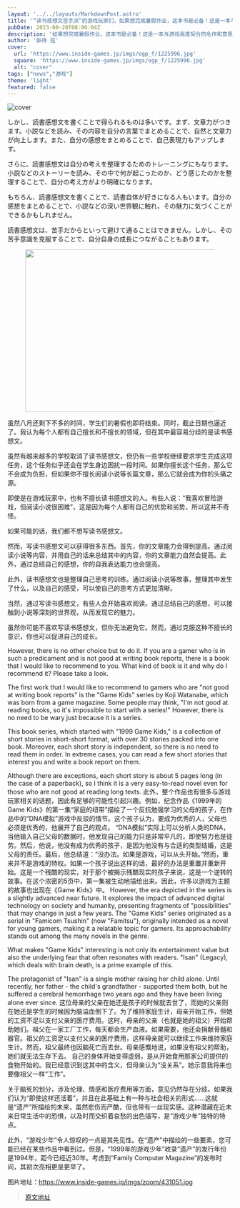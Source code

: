 ```yaml
---
layout: '../../layouts/MarkdownPost.astro'
title: '“读书感想文苦手派”的游戏玩家们，如果想完成暑假作业，这本书是必备！这是一本与游戏高度契合的名作和意愿之作'
pubDate: 2023-08-20T08:00:04Z
description: '如果想完成暑假作业，这本书是必备！这是一本与游戏高度契合的名作和意愿之作'
author: '臥待 弦'
cover:
  url: 'https://www.inside-games.jp/imgs/ogp_f/1225996.jpg'
  square: 'https://www.inside-games.jp/imgs/ogp_f/1225996.jpg'
  alt: "cover"
tags: ["news","游戏"]
theme: 'light'
featured: false
---
```


![cover](https://www.inside-games.jp/imgs/ogp_f/1225996.jpg)

</p><p>しかし、読書感想文を書くことで得られるものは多いです。まず、文章力がつきます。小説などを読み、その内容を自分の言葉でまとめることで、自然と文章力が向上します。また、自分の感想をまとめることで、自己表現力もアップします。 </p><p>さらに、読書感想文は自分の考えを整理するためのトレーニングにもなります。小説などのストーリーを読み、その中で何が起こったのか、どう感じたのかを整理することで、自分の考え方がより明確になります。 </p><p>もちろん、読書感想文を書くことで、読書自体が好きになる人もいます。自分の感想をまとめることで、小説などの深い世界観に触れ、その魅力に気づくことができるかもしれません。 </p><p>読書感想文は、苦手だからといって避けて通ることはできません。しかし、その苦手意識を克服することで、自分自身の成長につながることもあります。 </p>

<figure class="ctms-editor-image"><img src="https://www.inside-games.jp/imgs/zoom/1225981.png" class="inline-article-image" width="640" height="364"></figure>

<p>虽然八月还剩下不多的时间，学生们的暑假也即将结束。同时，截止日期也逼近了。我认为每个人都有自己擅长和不擅长的领域，但在其中最容易分歧的是读书感想文。</p>

<p>虽然有越来越多的学校取消了读书感想文，但仍有一些学校继续要求学生完成这项任务，这个任务似乎还会在学生身边困扰一段时间。如果你擅长这个任务，那么它不会成为负担，但如果你不擅长阅读小说等长篇文章，那么它就会成为你的头痛之源。</p>

<p>即使是在游戏玩家中，也有不擅长读书感想文的人。有些人说：“我喜欢冒险游戏，但阅读小说很困难”，这是因为每个人都有自己的优势和劣势，所以这并不奇怪。</p>

<p>如果可能的话，我们都不想写读书感想文。</p>

<p>然而，写读书感想文可以获得很多东西。首先，你的文章能力会得到提高。通过阅读小说等内容，并用自己的话来总结其中的内容，你的文章能力自然会提高。此外，通过总结自己的感想，你的自我表达能力也会提高。</p>

<p>此外，读书感想文也是整理自己思考的训练。通过阅读小说等故事，整理其中发生了什么，以及自己的感受，可以使自己的思考方式更加清晰。</p>

<p>当然，通过写读书感想文，有些人会开始喜欢阅读。通过总结自己的感想，可以接触到小说等深刻的世界观，从而发现它的魅力。</p>

<p>虽然你可能不喜欢写读书感想文，但你无法避免它。然而，通过克服这种不擅长的意识，你也可以促进自己的成长。</p>
However, there is no other choice but to do it. If you are a gamer who is in such a predicament and is not good at writing book reports, there is a book that I would like to recommend to you. What kind of book is it and why do I recommend it? Please take a look.

The first work that I would like to recommend to gamers who are "not good at writing book reports" is the "Game Kids" series by Koji Watanabe, which was born from a game magazine. Some people may think, "I'm not good at reading books, so it's impossible to start with a series!" However, there is no need to be wary just because it is a series.

This book series, which started with "1999 Game Kids," is a collection of short stories in short-short format, with over 30 stories packed into one book. Moreover, each short story is independent, so there is no need to read them in order. In extreme cases, you can read a few short stories that interest you and write a book report on them.

Although there are exceptions, each short story is about 5 pages long (in the case of a paperback), so I think it is a very easy-to-read novel even for those who are not good at reading long texts.
此外，整个作品也有很多与游戏玩家相关的话题，因此有足够的可能性引起兴趣。例如，纪念作品《1999年的Game Kids》的第一集“家庭的纽带”描绘了一个反抗勉强学习的父母的孩子，在作品中的“DNA模拟”游戏中反驳的情节。这个孩子认为，要成为优秀的人，父母也必须是优秀的，他展开了自己的观点。 “DNA模拟”实际上可以分析人类的DNA，当他输入自己父母的数据时，他发现自己的能力只是非常平凡的，即使努力也是徒劳。然后，他说，他没有成为优秀的孩子，是因为他没有与合适的类型结婚，这是父母的责任。最后，他总结道：“没办法。如果是游戏，可以从头开始。”然而，重来并不是游戏的特权。如果一个孩子说出这样的话，最好的办法是重置并重新开始。这是一个残酷的现实，对于那个被揭示残酷现实的孩子来说，这是一个逆转的故事。在这个浓密的5页中，第一集被生动地描绘出来。因此，许多以游戏为主题的故事也出现在《Game Kids》中。
However, the era depicted in the series is a slightly advanced near future. It explores the impact of advanced digital technology on society and humanity, presenting fragments of "possibilities" that may change in just a few years. The "Game Kids" series originated as a serial in "Famicom Tsushin" (now "Famitsu"), originally intended as a novel for young gamers, making it a relatable topic for gamers. Its approachability stands out among the many novels in the genre.

What makes "Game Kids" interesting is not only its entertainment value but also the underlying fear that often resonates with readers. "Isan" (Legacy), which deals with brain death, is a prime example of this.

The protagonist of "Isan" is a single mother raising her child alone. Until recently, her father - the child's grandfather - supported them both, but he suffered a cerebral hemorrhage two years ago and they have been living alone ever since.
这位母亲的父亲在她还是孩子的时候就去世了，而她的父亲则在她还是学生的时候因为脑溢血倒下了。为了维持家庭生计，母亲开始工作，但她的工资不足以支付父亲的医疗费用。这时，母亲的父亲（也就是她的祖父）开始帮助她们。祖父在一家工厂工作，每天都会生产血液。如果需要，他还会捐献骨髓和器官。祖父的工资足以支付父亲的医疗费用，这样母亲就可以继续工作来维持家庭生计。然而，祖父最终也因脑死亡而去世。母亲感慨地说，如果没有祖父的帮助，她们就无法生存下去。
自己的身体开始变得虚弱，是从开始食用那家公司提供的食物开始的。我已经意识到这其中的含义，但母亲认为“没关系”。她示意我将来也要像祖父一样“工作”。 </p><p>关于脑死的划分，涉及伦理、情感和医疗费用等方面，意见仍然存在分歧。如果我们认为“即使这样还活着”，并且在此基础上有一种与社会相关的形式……这就是“遗产”所描绘的未来，虽然悲伤而严酷，但也带有一丝现实感。这种潜藏在近未来日常生活中的恐惧，以及时而交织着哀愁的出色描写，是“游戏少年”独特的特点。 </p><p>此外，“游戏少年”令人惊叹的一点是其先见性。在“遗产”中描绘的一些要素，您可能已经在某些作品中看到过。但是，“1999年的游戏少年”收录“遗产”的发行年份是1994年，距今已经近30年。考虑到“Family Computer Magazine”的发布时间，其初次亮相更是更早了。 </p>

图片地址：https://www.inside-games.jp/imgs/zoom/431051.jpg

>[原文地址](https://www.inside-games.jp/article/2023/08/20/147948.html)  